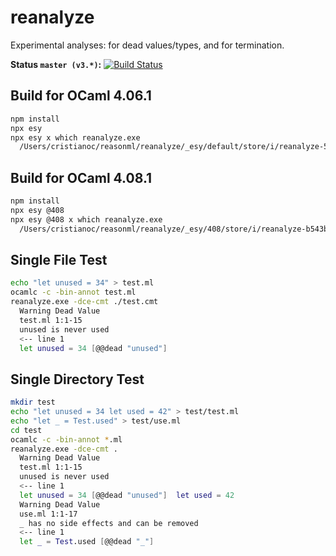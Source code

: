 # reanalyze

Experimental analyses: for dead values/types, and for termination.


**Status `master (v3.*)`:** [![Build
Status](https://dev.azure.com/ccrisccris/reanalyze/_apis/build/status/cristianoc.reanalyze?branchName=master)](https://dev.azure.com/ccrisccris/reanalyze/_build/latest?definitionId=1&branchName=master)


## Build for OCaml 4.06.1
```sh
npm install
npx esy
npx esy x which reanalyze.exe
  /Users/cristianoc/reasonml/reanalyze/_esy/default/store/i/reanalyze-5574f798/bin/reanalyze.exe
```

## Build for OCaml 4.08.1
```sh
npm install
npx esy @408
npx esy @408 x which reanalyze.exe
  /Users/cristianoc/reasonml/reanalyze/_esy/408/store/i/reanalyze-b543bfd4/bin/reanalyze.exe
```

## Single File Test
```sh
echo "let unused = 34" > test.ml
ocamlc -c -bin-annot test.ml
reanalyze.exe -dce-cmt ./test.cmt
  Warning Dead Value
  test.ml 1:1-15
  unused is never used
  <-- line 1
  let unused = 34 [@@dead "unused"] 
```

## Single Directory Test
```sh
mkdir test
echo "let unused = 34 let used = 42" > test/test.ml
echo "let _ = Test.used" > test/use.ml
cd test
ocamlc -c -bin-annot *.ml
reanalyze.exe -dce-cmt .
  Warning Dead Value
  test.ml 1:1-15
  unused is never used
  <-- line 1
  let unused = 34 [@@dead "unused"]  let used = 42
  Warning Dead Value
  use.ml 1:1-17
  _ has no side effects and can be removed
  <-- line 1
  let _ = Test.used [@@dead "_"] 
```
